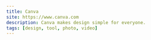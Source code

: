 ```yaml
---
title: Canva
site: https://www.canva.com
description: Canva makes design simple for everyone.
tags: [design, tool, photo, video]
---
```

